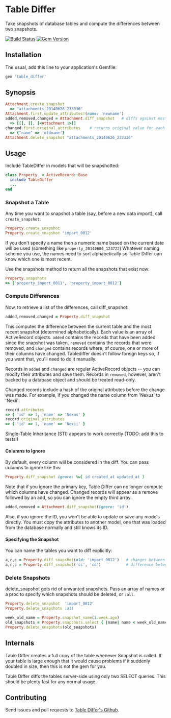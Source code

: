 # Table Differ

Take snapshots of database tables and compute the differences between two snapshots.

[![Build Status](https://api.travis-ci.org/bronson/table_differ.png?branch=master)](http://travis-ci.org/bronson/table_differ)
[![Gem Version](https://badge.fury.io/rb/table_differ.svg)](http://badge.fury.io/rb/table_differ)

## Installation

The usual, add this line to your application's Gemfile:

```ruby
gem 'table_differ'
```

## Synopsis

```ruby
Attachment.create_snapshot
  => "attachments_20140626_233336"
Attachment.first.update_attributes!(name: 'newname')
added,removed,changed = Attachment.diff_snapshot   # diffs against most recent snapshot
  => [[], [], [<Attachment 1>]]
changed.first.original_attributes    # returns original value for each field
  => {"name" => 'oldname'}
Attachment.delete_snapshot "attachments_20140626_233336"
```

## Usage

Include TableDiffer in models that will be snapshotted:

```ruby
class Property  < ActiveRecord::Base
  include TableDiffer
  ...
end
```

### Snapshot a Table

Any time you want to snapshot a table (say, before a new data import),
call `create_snapshot`.

```ruby
Property.create_snapshot
Property.create_snapshot 'import_0012'
```

If you don't specify a name then a numeric name based on the current
date will be used (something like `property_20140606_124722`)
Whatever naming scheme you use, the names need to sort alphabetically so
Table Differ can know which one is most recent.

Use the snapshots method to return all the snapshots that exist now:

```ruby
Property.snapshots
=> ['property_import_0011', 'property_import_0012']
```

### Compute Differences

Now, to retrieve a list of the differences, call diff_snapshot:

```ruby
added,removed,changed = Property.diff_snapshot
```

This computes the difference between the current table and the most recent
snapshot (determined alphabetically).  Each value is an array of ActiveRecord
objects.  `added` contains the records that have been added since the snapshot
was taken, `removed` contains the records that were removed, and `changed` contains
records where, of course, one or more of their columns have changed.  Tablediffer
doesn't follow foreign keys so, if you want that, you'll need to do it manually.

Records in `added` and `changed` are regular ActiveRecord objects -- you can modify
their attributes and save them.  Records in `removed`, however, aren't backed by
a database object and should be treated read-only.

Changed records include a hash of the original attributes before the change was
made.  For example, if you changed the name column from 'Nexus' to 'Nexii':

```ruby
record.attributes
=> { 'id' => 1, 'name' => 'Nexus' }
record.original_attributes
=> { 'id' => 1, 'name' => 'Nexii' }
```

Single-Table Inheritance (STI) appears to work correctly (TODO: add this to tests!)


#### Columns to Ignore

By default, every column will be considered in the diff.
You can pass columns to ignore like this:

```ruby
Property.diff_snapshot ignore: %w[ id created_at updated_at ]
```

Note that if you ignore the primary key, Table Differ can no longer compute which
columns have changed.  Changed records will appear as a remove followed by an add,
so you can ignore the empty third array.

```ruby
added,removed = Attachment.diff_snapshot(ignore: 'id')
```

Also, if you ignore the ID, you won't be able to update or save any models directly.
You must copy the attributes to another model, one that was loaded from the database
normally and still knows its ID.

#### Specifying the Snapshot

You can name the tables you want to diff explicitly:

```ruby
a,r,c = Property.diff_snapshot(old: 'import_0012')   # changes between the named snapshot and now
a,r,c = Property.diff_snapshot('cc', 'cd')           # difference between the two snapshots named cc and cd
```

### Delete Snapshots

delete_snapshot gets rid of unwanted snapshots.
Pass an array of names or a proc to specify which snapshots should be deleted,
or `:all`.

```ruby
Property.delete_snapshot  'import_0012'
Property.delete_snapshots :all

week_old_name = Property.snapshot_name(1.week.ago)
old_snapshots = Property.snapshots.select { |name| name < week_old_name }
Property.delete_snapshots(old_snapshots)
```

## Internals

Table Differ creates a full copy of the table whenever Snapshot is called.
If your table is large enough that it would cause problems if it suddenly
doubled in size, then this is not the gem for you.

Table Differ diffs the tables server-side using only two SELECT queries.
This should be plenty fast for any normal usage.


## Contributing

Send issues and pull requests to [Table Differ's Github](github.com/bronson/table_differ).
